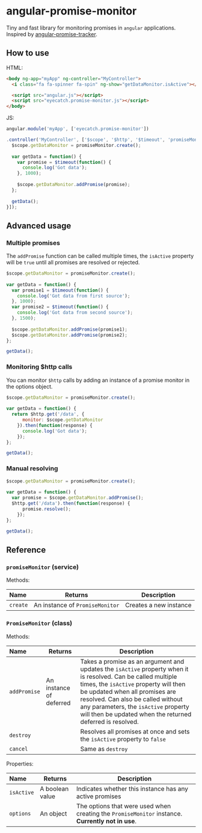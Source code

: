 # angular-promise-monitor
Tiny and fast library for monitoring promises in `angular` applications. Inspired by [angular-promise-tracker](https://github.com/ajoslin/angular-promise-tracker).

## How to use
HTML:
```html
<body ng-app="myApp" ng-controller="MyController">
  <i class="fa fa-spinner fa-spin" ng-show="getDataMonitor.isActive"></i>

  <script src="angular.js"></script>
  <script src="eyecatch.promise-monitor.js"></script>
</body>
```
JS:
```js
angular.module('myApp', ['eyecatch.promise-monitor'])

.controller('MyController', ['$scope', '$http', '$timeout', 'promiseMonitor', function($scope, $http, $timeout, promiseMonitor) {
  $scope.getDataMonitor = promiseMonitor.create();
  
  var getData = function() {
    var promise = $timeout(function() {
      console.log('Got data');
    }, 1000);
    
    $scope.getDataMonitor.addPromise(promise);
  };
  
  getData();
}]);
```

## Advanced usage
### Multiple promises
The `addPromise` function can be called multiple times, the `isActive` property will be `true` until all promises are resolved or rejected.
```js
$scope.getDataMonitor = promiseMonitor.create();
  
var getData = function() {
  var promise1 = $timeout(function() {
    console.log('Got data from first source');
  }, 1000);
  var promise2 = $timeout(function() {
    console.log('Got data from second source');
  }, 1500);
  
  $scope.getDataMonitor.addPromise(promise1);
  $scope.getDataMonitor.addPromise(promise2);
};

getData();
```

### Monitoring $http calls
You can monitor `$http` calls by adding an instance of a promise monitor in the options object.

```js
$scope.getDataMonitor = promiseMonitor.create();
  
var getData = function() {
  return $http.get('/data', {
      monitor: $scope.getDataMonitor
    }).then(function(response) {
      console.log('Got data');
    });
};

getData();
```

### Manual resolving

```js
$scope.getDataMonitor = promiseMonitor.create();
  
var getData = function() {
  var promise = $scope.getDataMonitor.addPromise();
  $http.get('/data').then(function(response) {
      promise.resolve();
    });
};

getData();
```

## Reference
### `promiseMonitor` (service)
Methods:

Name | Returns | Description
:------------- | ------------ | -------------
`create` | An instance of `PromiseMonitor` | Creates a new instance

### `PromiseMonitor` (class)
Methods:

Name | Returns | Description
:------------- | ------------- | -------------
`addPromise` | An instance of deferred | Takes a promise as an argument and updates the `isActive` property when it is resolved. Can be called multiple times, the `isActive` property will then be updated when all promises are resolved. Can also be called without any parameters, the `isActive` property will then be updated when the returned deferred is resolved.
`destroy` | | Resolves all promises at once and sets the `isActive` property to `false`
`cancel` | | Same as `destroy`

Properties:

Name | Returns | Description
:------------- | ------------- | -------------
`isActive` | A boolean value | Indicates whether this instance has any active promises
`options` | An object | The options that were used when creating the `PromiseMonitor` instance. **Currently not in use**.

